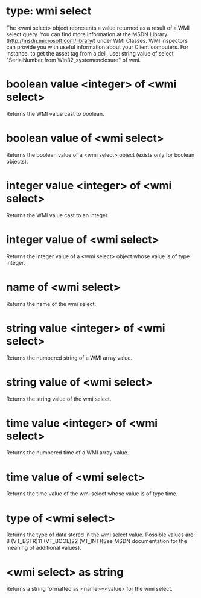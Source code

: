 # type: wmi select

The &lt;wmi select&gt; object represents a value returned as a result of a WMI select query. You can find more information at the MSDN Library (http://msdn.microsoft.com/library/) under WMI Classes. WMI inspectors can provide you with useful information about your Client computers. For instance, to get the asset tag from a dell, use: string value of select &quot;SerialNumber from Win32_systemenclosure&quot; of wmi.

# boolean value &lt;integer&gt; of &lt;wmi select&gt;

Returns the WMI value cast to boolean.

# boolean value of &lt;wmi select&gt;

Returns the boolean value of a &lt;wmi select&gt; object (exists only for boolean objects).

# integer value &lt;integer&gt; of &lt;wmi select&gt;

Returns the WMI value cast to an integer.

# integer value of &lt;wmi select&gt;

Returns the integer value of a &lt;wmi select&gt; object whose value is of type integer.

# name of &lt;wmi select&gt;

Returns the name of the wmi select.

# string value &lt;integer&gt; of &lt;wmi select&gt;

Returns the numbered string of a WMI array value.

# string value of &lt;wmi select&gt;

Returns the string value of the wmi select.

# time value &lt;integer&gt; of &lt;wmi select&gt;

Returns the numbered time of a WMI array value.

# time value of &lt;wmi select&gt;

Returns the time value of the wmi select whose value is of type time.

# type of &lt;wmi select&gt;

Returns the type of data stored in the wmi select value. Possible values are: 8 (VT_BSTR)11 (VT_BOOL)22 (VT_INT)(See MSDN documentation for the meaning of additional values).

# &lt;wmi select&gt; as string

Returns a string formatted as &lt;name&gt;=&lt;value&gt; for the wmi select.
